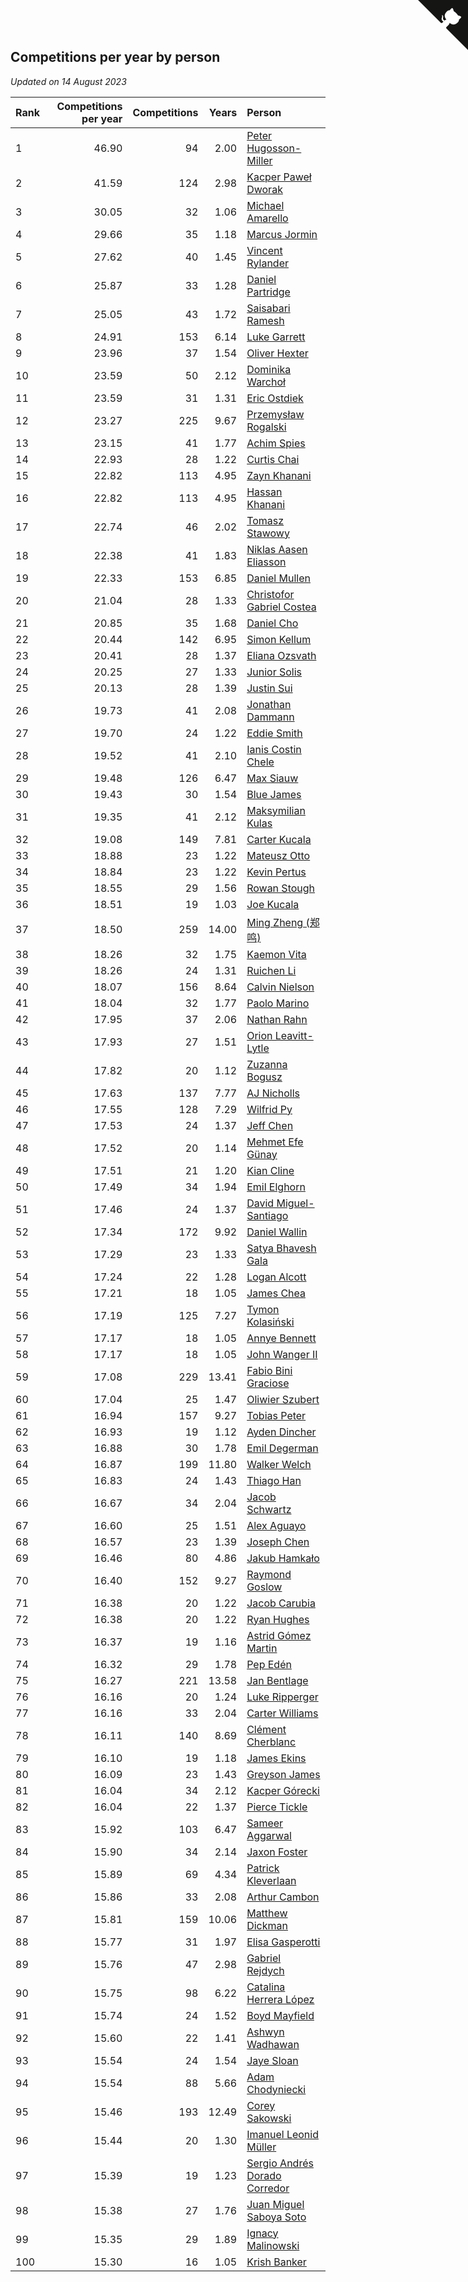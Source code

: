 ## Competitions per year by person

*Updated on 14 August 2023*

| Rank | Competitions per year | Competitions | Years | Person |
| :--- | ---: | ---: | ---: | :--- |
| 1 | 46.90 | 94 | 2.00 | [Peter Hugosson-Miller](https://www.worldcubeassociation.org/persons/2021HUGO01) |
| 2 | 41.59 | 124 | 2.98 | [Kacper Paweł Dworak](https://www.worldcubeassociation.org/persons/2020DWOR01) |
| 3 | 30.05 | 32 | 1.06 | [Michael Amarello](https://www.worldcubeassociation.org/persons/2022AMAR09) |
| 4 | 29.66 | 35 | 1.18 | [Marcus Jormin](https://www.worldcubeassociation.org/persons/2022JORM01) |
| 5 | 27.62 | 40 | 1.45 | [Vincent Rylander](https://www.worldcubeassociation.org/persons/2022RYLA01) |
| 6 | 25.87 | 33 | 1.28 | [Daniel Partridge](https://www.worldcubeassociation.org/persons/2022PART02) |
| 7 | 25.05 | 43 | 1.72 | [Saisabari Ramesh](https://www.worldcubeassociation.org/persons/2021RAME01) |
| 8 | 24.91 | 153 | 6.14 | [Luke Garrett](https://www.worldcubeassociation.org/persons/2017GARR05) |
| 9 | 23.96 | 37 | 1.54 | [Oliver Hexter](https://www.worldcubeassociation.org/persons/2022HEXT01) |
| 10 | 23.59 | 50 | 2.12 | [Dominika Warchoł](https://www.worldcubeassociation.org/persons/2021WARC01) |
| 11 | 23.59 | 31 | 1.31 | [Eric Ostdiek](https://www.worldcubeassociation.org/persons/2022OSTD01) |
| 12 | 23.27 | 225 | 9.67 | [Przemysław Rogalski](https://www.worldcubeassociation.org/persons/2013ROGA02) |
| 13 | 23.15 | 41 | 1.77 | [Achim Spies](https://www.worldcubeassociation.org/persons/2021SPIE01) |
| 14 | 22.93 | 28 | 1.22 | [Curtis Chai](https://www.worldcubeassociation.org/persons/2022CHAI02) |
| 15 | 22.82 | 113 | 4.95 | [Zayn Khanani](https://www.worldcubeassociation.org/persons/2018KHAN28) |
| 16 | 22.82 | 113 | 4.95 | [Hassan Khanani](https://www.worldcubeassociation.org/persons/2018KHAN26) |
| 17 | 22.74 | 46 | 2.02 | [Tomasz Stawowy](https://www.worldcubeassociation.org/persons/2021STAW01) |
| 18 | 22.38 | 41 | 1.83 | [Niklas Aasen Eliasson](https://www.worldcubeassociation.org/persons/2021ELIA01) |
| 19 | 22.33 | 153 | 6.85 | [Daniel Mullen](https://www.worldcubeassociation.org/persons/2016MULL04) |
| 20 | 21.04 | 28 | 1.33 | [Christofor Gabriel Costea](https://www.worldcubeassociation.org/persons/2022COST03) |
| 21 | 20.85 | 35 | 1.68 | [Daniel Cho](https://www.worldcubeassociation.org/persons/2021CHOD01) |
| 22 | 20.44 | 142 | 6.95 | [Simon Kellum](https://www.worldcubeassociation.org/persons/2016KELL12) |
| 23 | 20.41 | 28 | 1.37 | [Eliana Ozsvath](https://www.worldcubeassociation.org/persons/2022OZSV01) |
| 24 | 20.25 | 27 | 1.33 | [Junior Solis](https://www.worldcubeassociation.org/persons/2022SOLI03) |
| 25 | 20.13 | 28 | 1.39 | [Justin Sui](https://www.worldcubeassociation.org/persons/2022SUIJ01) |
| 26 | 19.73 | 41 | 2.08 | [Jonathan Dammann](https://www.worldcubeassociation.org/persons/2021DAMM01) |
| 27 | 19.70 | 24 | 1.22 | [Eddie Smith](https://www.worldcubeassociation.org/persons/2022SMIT20) |
| 28 | 19.52 | 41 | 2.10 | [Ianis Costin Chele](https://www.worldcubeassociation.org/persons/2021CHEL01) |
| 29 | 19.48 | 126 | 6.47 | [Max Siauw](https://www.worldcubeassociation.org/persons/2017SIAU02) |
| 30 | 19.43 | 30 | 1.54 | [Blue James](https://www.worldcubeassociation.org/persons/2022JAME01) |
| 31 | 19.35 | 41 | 2.12 | [Maksymilian Kulas](https://www.worldcubeassociation.org/persons/2021KULA02) |
| 32 | 19.08 | 149 | 7.81 | [Carter Kucala](https://www.worldcubeassociation.org/persons/2015KUCA01) |
| 33 | 18.88 | 23 | 1.22 | [Mateusz Otto](https://www.worldcubeassociation.org/persons/2022OTTO01) |
| 34 | 18.84 | 23 | 1.22 | [Kevin Pertus](https://www.worldcubeassociation.org/persons/2022PERT01) |
| 35 | 18.55 | 29 | 1.56 | [Rowan Stough](https://www.worldcubeassociation.org/persons/2022STOU01) |
| 36 | 18.51 | 19 | 1.03 | [Joe Kucala](https://www.worldcubeassociation.org/persons/2022KUCA01) |
| 37 | 18.50 | 259 | 14.00 | [Ming Zheng (郑鸣)](https://www.worldcubeassociation.org/persons/2009ZHEN11) |
| 38 | 18.26 | 32 | 1.75 | [Kaemon Vita](https://www.worldcubeassociation.org/persons/2021VITA01) |
| 39 | 18.26 | 24 | 1.31 | [Ruichen Li](https://www.worldcubeassociation.org/persons/2022LIRU02) |
| 40 | 18.07 | 156 | 8.64 | [Calvin Nielson](https://www.worldcubeassociation.org/persons/2014NIEL03) |
| 41 | 18.04 | 32 | 1.77 | [Paolo Marino](https://www.worldcubeassociation.org/persons/2021MARI04) |
| 42 | 17.95 | 37 | 2.06 | [Nathan Rahn](https://www.worldcubeassociation.org/persons/2021RAHN01) |
| 43 | 17.93 | 27 | 1.51 | [Orion Leavitt-Lytle](https://www.worldcubeassociation.org/persons/2022LEAV01) |
| 44 | 17.82 | 20 | 1.12 | [Zuzanna Bogusz](https://www.worldcubeassociation.org/persons/2022BOGU01) |
| 45 | 17.63 | 137 | 7.77 | [AJ Nicholls](https://www.worldcubeassociation.org/persons/2015NICH04) |
| 46 | 17.55 | 128 | 7.29 | [Wilfrid Py](https://www.worldcubeassociation.org/persons/2016PYWI01) |
| 47 | 17.53 | 24 | 1.37 | [Jeff Chen](https://www.worldcubeassociation.org/persons/2022CHEN19) |
| 48 | 17.52 | 20 | 1.14 | [Mehmet Efe Günay](https://www.worldcubeassociation.org/persons/2022GUNA05) |
| 49 | 17.51 | 21 | 1.20 | [Kian Cline](https://www.worldcubeassociation.org/persons/2022CLIN01) |
| 50 | 17.49 | 34 | 1.94 | [Emil Elghorn](https://www.worldcubeassociation.org/persons/2021ELGH01) |
| 51 | 17.46 | 24 | 1.37 | [David Miguel-Santiago](https://www.worldcubeassociation.org/persons/2022MIGU02) |
| 52 | 17.34 | 172 | 9.92 | [Daniel Wallin](https://www.worldcubeassociation.org/persons/2013WALL03) |
| 53 | 17.29 | 23 | 1.33 | [Satya Bhavesh Gala](https://www.worldcubeassociation.org/persons/2022GALA03) |
| 54 | 17.24 | 22 | 1.28 | [Logan Alcott](https://www.worldcubeassociation.org/persons/2022ALCO02) |
| 55 | 17.21 | 18 | 1.05 | [James Chea](https://www.worldcubeassociation.org/persons/2022CHEA05) |
| 56 | 17.19 | 125 | 7.27 | [Tymon Kolasiński](https://www.worldcubeassociation.org/persons/2016KOLA02) |
| 57 | 17.17 | 18 | 1.05 | [Annye Bennett](https://www.worldcubeassociation.org/persons/2022BENN11) |
| 58 | 17.17 | 18 | 1.05 | [John Wanger II](https://www.worldcubeassociation.org/persons/2022WANG39) |
| 59 | 17.08 | 229 | 13.41 | [Fabio Bini Graciose](https://www.worldcubeassociation.org/persons/2010GRAC02) |
| 60 | 17.04 | 25 | 1.47 | [Oliwier Szubert](https://www.worldcubeassociation.org/persons/2022SZUB01) |
| 61 | 16.94 | 157 | 9.27 | [Tobias Peter](https://www.worldcubeassociation.org/persons/2014PETE03) |
| 62 | 16.93 | 19 | 1.12 | [Ayden Dincher](https://www.worldcubeassociation.org/persons/2022DINC01) |
| 63 | 16.88 | 30 | 1.78 | [Emil Degerman](https://www.worldcubeassociation.org/persons/2021DEGE01) |
| 64 | 16.87 | 199 | 11.80 | [Walker Welch](https://www.worldcubeassociation.org/persons/2011WELC01) |
| 65 | 16.83 | 24 | 1.43 | [Thiago Han](https://www.worldcubeassociation.org/persons/2022HANT01) |
| 66 | 16.67 | 34 | 2.04 | [Jacob Schwartz](https://www.worldcubeassociation.org/persons/2021SCHW01) |
| 67 | 16.60 | 25 | 1.51 | [Alex Aguayo](https://www.worldcubeassociation.org/persons/2022AGUA01) |
| 68 | 16.57 | 23 | 1.39 | [Joseph Chen](https://www.worldcubeassociation.org/persons/2022CHEN16) |
| 69 | 16.46 | 80 | 4.86 | [Jakub Hamkało](https://www.worldcubeassociation.org/persons/2018HAMK01) |
| 70 | 16.40 | 152 | 9.27 | [Raymond Goslow](https://www.worldcubeassociation.org/persons/2014GOSL01) |
| 71 | 16.38 | 20 | 1.22 | [Jacob Carubia](https://www.worldcubeassociation.org/persons/2022CARU02) |
| 72 | 16.38 | 20 | 1.22 | [Ryan Hughes](https://www.worldcubeassociation.org/persons/2022HUGH04) |
| 73 | 16.37 | 19 | 1.16 | [Astrid Gómez Martin](https://www.worldcubeassociation.org/persons/2022MART26) |
| 74 | 16.32 | 29 | 1.78 | [Pep Edén](https://www.worldcubeassociation.org/persons/2021EDEN01) |
| 75 | 16.27 | 221 | 13.58 | [Jan Bentlage](https://www.worldcubeassociation.org/persons/2010BENT01) |
| 76 | 16.16 | 20 | 1.24 | [Luke Ripperger](https://www.worldcubeassociation.org/persons/2022RIPP01) |
| 77 | 16.16 | 33 | 2.04 | [Carter Williams](https://www.worldcubeassociation.org/persons/2021WILL06) |
| 78 | 16.11 | 140 | 8.69 | [Clément Cherblanc](https://www.worldcubeassociation.org/persons/2014CHER05) |
| 79 | 16.10 | 19 | 1.18 | [James Ekins](https://www.worldcubeassociation.org/persons/2022EKIN01) |
| 80 | 16.09 | 23 | 1.43 | [Greyson James](https://www.worldcubeassociation.org/persons/2022JAME02) |
| 81 | 16.04 | 34 | 2.12 | [Kacper Górecki](https://www.worldcubeassociation.org/persons/2021GORE01) |
| 82 | 16.04 | 22 | 1.37 | [Pierce Tickle](https://www.worldcubeassociation.org/persons/2022TICK01) |
| 83 | 15.92 | 103 | 6.47 | [Sameer Aggarwal](https://www.worldcubeassociation.org/persons/2017AGGA01) |
| 84 | 15.90 | 34 | 2.14 | [Jaxon Foster](https://www.worldcubeassociation.org/persons/2021FOST01) |
| 85 | 15.89 | 69 | 4.34 | [Patrick Kleverlaan](https://www.worldcubeassociation.org/persons/2019KLEV01) |
| 86 | 15.86 | 33 | 2.08 | [Arthur Cambon](https://www.worldcubeassociation.org/persons/2021CAMB01) |
| 87 | 15.81 | 159 | 10.06 | [Matthew Dickman](https://www.worldcubeassociation.org/persons/2013DICK01) |
| 88 | 15.77 | 31 | 1.97 | [Elisa Gasperotti](https://www.worldcubeassociation.org/persons/2021GASP01) |
| 89 | 15.76 | 47 | 2.98 | [Gabriel Rejdych](https://www.worldcubeassociation.org/persons/2020REJD01) |
| 90 | 15.75 | 98 | 6.22 | [Catalina Herrera López](https://www.worldcubeassociation.org/persons/2017LOPE31) |
| 91 | 15.74 | 24 | 1.52 | [Boyd Mayfield](https://www.worldcubeassociation.org/persons/2022MAYF01) |
| 92 | 15.60 | 22 | 1.41 | [Ashwyn Wadhawan](https://www.worldcubeassociation.org/persons/2022WADH02) |
| 93 | 15.54 | 24 | 1.54 | [Jaye Sloan](https://www.worldcubeassociation.org/persons/2022SLOA01) |
| 94 | 15.54 | 88 | 5.66 | [Adam Chodyniecki](https://www.worldcubeassociation.org/persons/2017CHOD02) |
| 95 | 15.46 | 193 | 12.49 | [Corey Sakowski](https://www.worldcubeassociation.org/persons/2011SAKO01) |
| 96 | 15.44 | 20 | 1.30 | [Imanuel Leonid Müller](https://www.worldcubeassociation.org/persons/2022MULL02) |
| 97 | 15.39 | 19 | 1.23 | [Sergio Andrés Dorado Corredor](https://www.worldcubeassociation.org/persons/2022CORR05) |
| 98 | 15.38 | 27 | 1.76 | [Juan Miguel Saboya Soto](https://www.worldcubeassociation.org/persons/2021SOTO01) |
| 99 | 15.35 | 29 | 1.89 | [Ignacy Malinowski](https://www.worldcubeassociation.org/persons/2021MALI02) |
| 100 | 15.30 | 16 | 1.05 | [Krish Banker](https://www.worldcubeassociation.org/persons/2022BANK03) |


<a href="https://github.com/JustinTimeCuber/wca_statistics" class="github-corner" aria-label="View source on Github"><svg width="80" height="80" viewBox="0 0 250 250" style="fill:#151513; color:#fff; position: absolute; top: 0; border: 0; right: 0;" aria-hidden="true"><path d="M0,0 L115,115 L130,115 L142,142 L250,250 L250,0 Z"></path><path d="M128.3,109.0 C113.8,99.7 119.0,89.6 119.0,89.6 C122.0,82.7 120.5,78.6 120.5,78.6 C119.2,72.0 123.4,76.3 123.4,76.3 C127.3,80.9 125.5,87.3 125.5,87.3 C122.9,97.6 130.6,101.9 134.4,103.2" fill="currentColor" style="transform-origin: 130px 106px;" class="octo-arm"></path><path d="M115.0,115.0 C114.9,115.1 118.7,116.5 119.8,115.4 L133.7,101.6 C136.9,99.2 139.9,98.4 142.2,98.6 C133.8,88.0 127.5,74.4 143.8,58.0 C148.5,53.4 154.0,51.2 159.7,51.0 C160.3,49.4 163.2,43.6 171.4,40.1 C171.4,40.1 176.1,42.5 178.8,56.2 C183.1,58.6 187.2,61.8 190.9,65.4 C194.5,69.0 197.7,73.2 200.1,77.6 C213.8,80.2 216.3,84.9 216.3,84.9 C212.7,93.1 206.9,96.0 205.4,96.6 C205.1,102.4 203.0,107.8 198.3,112.5 C181.9,128.9 168.3,122.5 157.7,114.1 C157.9,116.9 156.7,120.9 152.7,124.9 L141.0,136.5 C139.8,137.7 141.6,141.9 141.8,141.8 Z" fill="currentColor" class="octo-body"></path></svg></a><style>.github-corner:hover .octo-arm{animation:octocat-wave 560ms ease-in-out}@keyframes octocat-wave{0%,100%{transform:rotate(0)}20%,60%{transform:rotate(-25deg)}40%,80%{transform:rotate(10deg)}}@media (max-width:500px){.github-corner:hover .octo-arm{animation:none}.github-corner .octo-arm{animation:octocat-wave 560ms ease-in-out}}</style>
